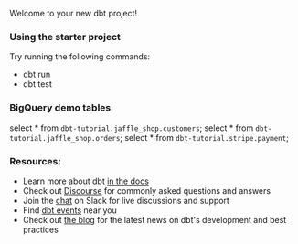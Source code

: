 Welcome to your new dbt project!

### Using the starter project

Try running the following commands:
- dbt run
- dbt test

### BigQuery demo tables

select * from `dbt-tutorial.jaffle_shop.customers`;
select * from `dbt-tutorial.jaffle_shop.orders`;
select * from `dbt-tutorial.stripe.payment`;

### Resources:
- Learn more about dbt [in the docs](https://docs.getdbt.com/docs/introduction)
- Check out [Discourse](https://discourse.getdbt.com/) for commonly asked questions and answers
- Join the [chat](http://slack.getdbt.com/) on Slack for live discussions and support
- Find [dbt events](https://events.getdbt.com) near you
- Check out [the blog](https://blog.getdbt.com/) for the latest news on dbt's development and best practices
